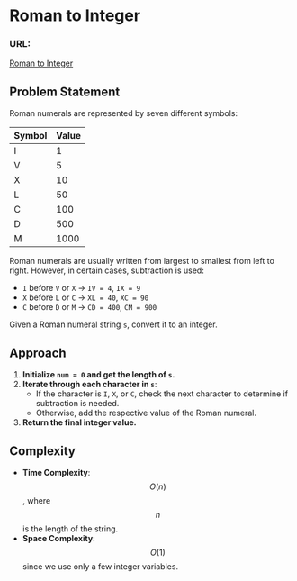 # Roman to Integer

### URL:
[Roman to Integer](https://leetcode.com/problems/roman-to-integer/)

## Problem Statement
Roman numerals are represented by seven different symbols:

| Symbol | Value  |
|--------|--------|
| I      | 1      |
| V      | 5      |
| X      | 10     |
| L      | 50     |
| C      | 100    |
| D      | 500    |
| M      | 1000   |

Roman numerals are usually written from largest to smallest from left to right. However, in certain cases, subtraction is used:

- `I` before `V` or `X` → `IV = 4`, `IX = 9`
- `X` before `L` or `C` → `XL = 40`, `XC = 90`
- `C` before `D` or `M` → `CD = 400`, `CM = 900`

Given a Roman numeral string `s`, convert it to an integer.

## Approach
1. **Initialize `num = 0` and get the length of `s`.**
2. **Iterate through each character in `s`**:
   - If the character is `I`, `X`, or `C`, check the next character to determine if subtraction is needed.
   - Otherwise, add the respective value of the Roman numeral.
3. **Return the final integer value.**

## Complexity
- **Time Complexity**: $$O(n)$$, where $$n$$ is the length of the string.
- **Space Complexity**: $$O(1)$$ since we use only a few integer variables.


